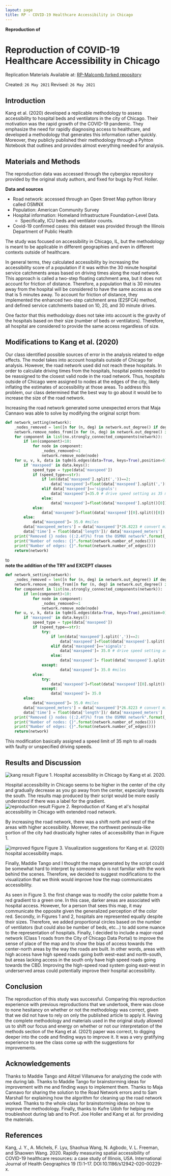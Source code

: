 ```yaml
---
layout: page
title: RP - COVID-19 Healthcare Accessibility in Chicago
---
```



**Reproduction of**
# Reproduction of COVID-19 Healthcare Accessibility in Chicago

Replication Materials Available at: [RP-Malcomb forked repository](https://github.com/stevenmontilla/RP-Kang)

Created: `26 May 2021`
Revised: `26 May 2021`

## Introduction
Kang et al. (2020) developed a replicable methodology to assess accessibility to hospital beds and ventilators in the city of Chicago. Their motivation was the rapid growth of the COVID-19 pandemic. They emphasize the need for rapidly diagnosing access to healthcare, and developed a methodology that generates this information rather quickly. Moreover, they publicly published their methodology through a Pyhton Notebook that outlines and provides almost everything needed for analysis.

## Materials and Methods

The reproduction data was accessed through the cybergisx repository provided by the original study authors, and fixed for bugs by Prof. Holler.

**Data and sources**
- Road network: accessed through an Open Street Map python library called OSMNX
- Population: American Community Survey
- Hospital information: Homeland Infrastructure Foundation-Level Data.
  - Specifically, ICU beds and ventilator counts.
- Covid-19 confirmed cases: this dataset was provided through the Illinois Department of Public Health

The study was focused on accessibility in Chicago, IL, but the methodology is meant to be applicable in different geographies and even in different contexts outside of healthcare.

In general terms, they calculated accessibility by increasing the accessibility score of a population if it was within the 30 minute hospital service catchments areas based on driving times along the road network. This approach is called a two-step floating catchment area, but it does not account for friction of distance. Therefore, a population that is 30 minutes away from the hospital will be considered to have the same access as one that is 5 minutes away. To account for friction of distance, they implemented the enhanced two-step catchment area (E2SFCA) method, and defined service catchments based on 10, 20, and 30 minute drives.

One factor that this methodology does not take into account is the gravity of the hospitals based on their size (number of beds or ventilators). Therefore, all hospital are considered to provide the same access regardless of size.

## Modifications to Kang et al. (2020)

Our class identified possible sources of error in the analysis related to edge effects. The model takes into account hospitals outside of Chicago for analysis. However, the road network used did not reach these hospitals. In order to calculate driving times from the hospitals, hospital points needed to be reassigned to the closest valid node in the road network. Thus, hospitals outside of Chicago were assigned to nodes at the edges of the city, likely inflating the estimates of accessibility at those areas. To address this problem, our class determined that the best way to go about it would be to increase the size of the road network.

Increasing the road network generated some unexpected errors that Maja Cannavo was able to solve by modifying the original script from:

```python
def network_setting(network):
    _nodes_removed = len([n for (n, deg) in network.out_degree() if deg ==0])
    network.remove_nodes_from([n for (n, deg) in network.out_degree() if deg ==0])
    for component in list(nx.strongly_connected_components(network)):
        if len(component)<10:
            for node in component:
                _nodes_removed+=1
                network.remove_node(node)
    for u, v, k, data in tqdm(G.edges(data=True, keys=True),position=0):
        if 'maxspeed' in data.keys():
            speed_type = type(data['maxspeed'])
            if (speed_type==str):
                if len(data['maxspeed'].split(','))==2:
                    data['maxspeed']=float(data['maxspeed'].split(',')[0])               
                elif data['maxspeed']=='signals':
                    data['maxspeed']=35.0 # drive speed setting as 35 miles
                else:
                    data['maxspeed']=float(data['maxspeed'].split()[0])
            else:
                data['maxspeed']=float(data['maxspeed'][0].split()[0])
        else:
            data['maxspeed']= 35.0 #miles
        data['maxspeed_meters'] = data['maxspeed']*26.8223 # convert mile to meter
        data['time'] = float(data['length'])/ data['maxspeed_meters']
    print("Removed {} nodes ({:2.4f}%) from the OSMNX network".format(_nodes_removed, _nodes_removed/float(network.number_of_nodes())))
    print("Number of nodes: {}".format(network.number_of_nodes()))
    print("Number of edges: {}".format(network.number_of_edges()))    
    return(network)
```
to
<br>
**note the addition of the TRY and EXCEPT clauses**
```python
def network_setting(network):
    _nodes_removed = len([n for (n, deg) in network.out_degree() if deg ==0])
    network.remove_nodes_from([n for (n, deg) in network.out_degree() if deg ==0])
    for component in list(nx.strongly_connected_components(network)):
        if len(component)<10:
            for node in component:
                _nodes_removed+=1
                network.remove_node(node)
    for u, v, k, data in tqdm(G.edges(data=True, keys=True),position=0):
        if 'maxspeed' in data.keys():
            speed_type = type(data['maxspeed'])
            if (speed_type==str):
                try:
                    if len(data['maxspeed'].split(','))==2:
                        data['maxspeed']=float(data['maxspeed'].split(',')[0])                  
                    elif data['maxspeed']=='signals':
                        data['maxspeed']= 35.0 # drive speed setting as 35 miles
                    else:
                        data['maxspeed']= float(data['maxspeed'].split()[0])
                except:
                        data['maxspeed']= 35.0 #miles                                             
            else:
                try:
                    data['maxspeed']=float(data['maxspeed'][0].split()[0])
                except:
                    data['maxspeed']= 35.0                                                   
        else:
            data['maxspeed']= 35.0 #miles
        data['maxspeed_meters'] = data['maxspeed']*26.8223 # convert mile to meter
        data['time'] = float(data['length'])/ data['maxspeed_meters']
    print("Removed {} nodes ({:2.4f}%) from the OSMNX network".format(_nodes_removed, _nodes_removed/float(network.number_of_nodes())))
    print("Number of nodes: {}".format(network.number_of_nodes()))
    print("Number of edges: {}".format(network.number_of_edges()))    
    return(network)
```
This modification basically assigned a speed limit of 35 mph to all roads with faulty or unspecified driving speeds.

## Results and Discussion

![kang result](img/ChicagoResult.png)
Figure 1. Hospital accessibility in Chicago by Kang et al. 2020.
<br>

Hospital accessibility in Chicago seems to be higher in the center of the city and gradually decrease as you go away from the center, especially towards the south. The results map produced by their script would be more easily understood if there was a label for the gradient.
<br>
![reproduction result](img/modified_script_result.png)
Figure 2. Reproduction of Kang et al's hospital accessibility in Chicago with extended road network.
<br>

By increasing the road network, there was a shift north and west of the areas with higher accessibility. Morever, the northwest peninsula-like portion of the city had drastically higher rates of accessibility than in Figure 1.

![improved figure](img/chicahgohospitals_improved_25_classes.png)
Figure 3. Visualization suggestions for Kang et al. (2020) hospital accessibility maps.

Finally, Maddie Tango and I thought the maps generated by the script could be somewhat hard to interpret by someone who is not familiar with the work behind the scenes. Therefore, we decided to suggest modifications to the visualization that we think would improve how the map communicates accessibility.

As seen in Figure 3. the first change was to modify the color palette from a red gradient to a green one. In this case, darker areas are associated with hospital access. However, for a person that sees this map, it may communicate the opposite given the generalized perception of the color red. Secondly, in Figures 1 and 2, hospitals are represented equally despite their sizes. Therefore, we added proportional circles based on the number of ventilators (but could also be number of beds, etc...) to add some nuance to the representation of hospitals. Finally, I decided to include a major-road network (Class 1 roads from the City of Chicago Data Portal) to improve the sense of place of the map and to show the bias of access towards the center-north areas by the way the roads are built. In other words, areas with high access have high speed roads going both west-east and north-south, but areas lacking access in the south only have high speed roads going towards the CBD. Improving the high-speed road system going east-west in underserved areas could potentially improve their hospital accessibility.

## Conclusion

The reproduction of this study was successful. Comparing this reproduction experience with previous reproductions that we undertook, there was close to none hesitancy on whether or not the methodology was correct, given that we did not have to rely on only the published article to apply it. Having the complete methodology and materials used in the original study allowed us to shift our focus and energy on whether or not our interpretation of the methods section of the Kang et al. (2021) paper was correct, to digging deeper into the code and finding ways to improve it. It was a very gratifying experience to see the class come up with the suggestions for improvements.

## Acknowledgements
Thanks to Maddie Tango and Alitzel Villanueva for analyzing the code with me during lab. Thanks to Maddie Tango for brainstorming ideas for improvement with me and finding ways to implement them. Thanks to Maja Cannavo for sharing the solution to the Road Network errors and to Sam Marshall for explaining how the algorithm for cleaning up the road network worked. Thanks to the whole class for brainstorming ideas on how to improve the methodology. Finally, thanks to Kufre Udoh for helping me troubleshoot during lab and to Prof. Joe Holler and Kang et al. for providing the materials.

## References
Kang, J. Y., A. Michels, F. Lyu, Shaohua Wang, N. Agbodo, V. L. Freeman, and Shaowen Wang. 2020. Rapidly measuring spatial accessibility of COVID-19 healthcare resources: a case study of Illinois, USA. International Journal of Health Geographics 19 (1):1–17. DOI:10.1186/s12942-020-00229-x.
